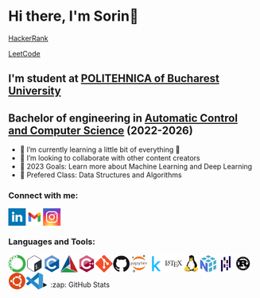 # Hi there, I'm Sorin👋 

[HackerRank](https://www.hackerrank.com/birchi_sorin)

[LeetCode](https://leetcode.com/SorinAlexB/)



## I'm student at [POLITEHNICA of Bucharest University](https://upb.ro/en/)
## Bachelor of engineering in [Automatic Control and Computer Science](https://upb.ro/en/faculties/the-faculty-of-automatic-control-and-computer-science/) (2022-2026)

- 🌱 I’m currently learning a little bit of everything 🤣
- 👯 I’m looking to collaborate with other content creators
- 🥅 2023 Goals: Learn more about Machine Learning and Deep Learning
- 🧐 Prefered Class: Data Structures and Algorithms

### Connect with me:
<a target="_blank" href="https://www.linkedin.com/in/sorin-ioan-alexandru-birchi-14563a258/">
  <img align="left" width="35px" src="images/linkedin.svg"/>
</a>
<a target="_blank" href="sb.birchi.sorin@gmail.com">
  <img align="left" width="35px" src="images/gmail.svg"/>
</a>
<a target="_blank" href="https://www.instagram.com/sorin.alex29/">
  <img align="left" width="35px" src="images/instagram.svg"/>
</a>
<br />
<br />

### Languages and Tools:

<img align="left" width="35px" src="images/anaconda-original.svg"/>
<img align="left" width="35px" src="images/bash-original.svg"/>
<img align="left" width="35px" src="images/c-original.svg"/>
<img align="left" width="35px" src="images/cmake-original.svg"/>
<img align="left" width="35px" src="images/cplusplus-original.svg"/>
<img align="left" width="35px" src="images/git-original.svg"/>
<img align="left" width="35px" src="images/github-original.svg"/>
<img align="left" width="35px" src="images/jupyter-original-wordmark.svg"/>
<img align="left" width="35px" src="images/kaggle-original.svg"/>
<img align="left" width="35px" src="images/latex-original.svg"/>
<img align="left" width="35px" src="images/linux-original.svg"/>
<img align="left" width="35px" src="images/numpy-original.svg"/>
<img align="left" width="35px" src="images/pandas-original.svg"/>
<img align="left" width="35px" src="images/rust-plain.svg"/>
<img align="left" width="35px" src="images/ubuntu-plain.svg"/>
<img align="left" width="35px" src="images/vscode-original.svg"/>

<br />
<br />
<br />
<details>
  <summary>:zap: GitHub Stats</summary>

  <img align="left" alt="Sorin's GitHub Stats" src="https://github-readme-stats.vercel.app/api?username=SorinAlexB&show_icons=true&hide_border=false&title_color=ff652f&icon_color=FFE400&bg_color=09131B&text_color=ffffff&border_color=0c1a25" />

</details>

